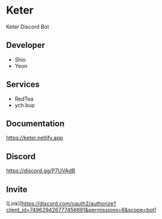 # Keter
Keter Discord Bot
## Developer
- Shio
- Yeon

## Services
- RedTea
- ych.bup  

## Documentation
https://keter.netlify.app

## Discord
https://discord.gg/P7UVAdB

## Invite
(Link)[https://discord.com/oauth2/authorize?client_id=749629426777456691&permissions=8&scope=bot]
